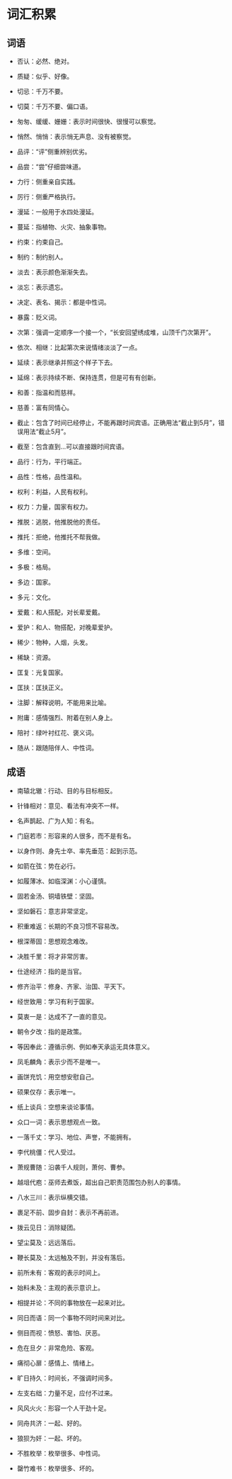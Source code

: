 # 词汇积累

## 词语

* 否认：必然、绝对。
* 质疑：似乎、好像。
* 切忌：千万不要。
* 切莫：千万不要、偏口语。

* 匆匆、缓缓、姗姗：表示时间很快、很慢可以察觉。
* 悄然、悄悄：表示悄无声息、没有被察觉。
* 品评：“评”侧重辨别优劣。
* 品尝：“尝”仔细尝味道。

* 力行：侧重亲自实践。
* 厉行：侧重严格执行。
* 漫延：一般用于水四处漫延。
* 蔓延：指植物、火灾、抽象事物。

* 约束：约束自己。
* 制约：制约别人。
* 淡去：表示颜色渐渐失去。
* 淡忘：表示遗忘。

* 决定、表名、揭示：都是中性词。
* 暴露：贬义词。
* 次第：强调一定顺序一个接一个，“长安回望绣成堆，山顶千门次第开”。
* 依次、相继：比起第次来说情绪淡淡了一点。

* 延续：表示继承并照这个样子下去。
* 延绵：表示持续不断、保持连贯，但是可有有创新。
* 和善：指温和而慈祥。
* 慈善：富有同情心。

* 截止：包含了时间已经停止，不能再跟时间宾语。正确用法“截止到5月”，错误用法“截止5月”。
* 截至：包含直到...可以直接跟时间宾语。
* 品行：行为，平行端正。
* 品性：性格，品性温和。

* 权利：利益，人民有权利。
* 权力：力量，国家有权力。
* 推脱：逃脱，他推脱他的责任。
* 推托：拒绝，他推托不帮我做。

* 多维：空间。
* 多极：格局。
* 多边：国家。
* 多元：文化。

* 爱戴：和人搭配，对长辈爱戴。
* 爱护：和人、物搭配，对晚辈爱护。
* 稀少：物种，人烟，头发。
* 稀缺：资源。

* 匡复：光复国家。
* 匡扶：匡扶正义。
* 注脚：解释说明，不能用来比喻。
* 附庸：感情强烈、附着在别人身上。

* 陪衬：绿叶衬红花、褒义词。
* 随从：跟随陪伴人、中性词。

## 成语

* 南辕北辙：行动、目的与目标相反。
* 针锋相对：意见、看法有冲突不一样。
* 名声鹊起、广为人知：有名。
* 门庭若市：形容来的人很多，而不是有名。
* 以身作则、身先士卒、率先垂范：起到示范。


* 如箭在弦：势在必行。
* 如履薄冰、如临深渊：小心谨慎。
* 固若金汤、铜墙铁壁：坚固。
* 坚如磐石：意志非常坚定。
* 积重难返：长期的不良习惯不容易改。


* 根深蒂固：思想观念难改。
* 决胜千里：将才非常厉害。
* 仕途经济：指的是当官。
* 修齐治平：修身、齐家、治国、平天下。
* 经世致用：学习有利于国家。


* 莫衷一是：达成不了一直的意见。
* 朝令夕改：指的是政策。
* 等因奉此：遵循示例、例如奉天承运无具体意义。
* 凤毛麟角：表示少而不是唯一。
* 画饼充饥：用空想安慰自己。

* 硕果仅存：表示唯一。
* 纸上谈兵：空想来谈论事情。
* 众口一词：表示思想观点一致。
* 一落千丈：学习、地位、声誉，不能拥有。
* 李代桃僵：代人受过。

* 萧规曹随：沿袭千人规则，萧何、曹参。
* 越俎代庖：巫师去煮饭，超出自己职责范围包办别人的事情。
* 八水三川：表示纵横交错。
* 裹足不前、固步自封：表示不再前进。
* 拨云见日：消除疑团。

* 望尘莫及：远远落后。
* 鞭长莫及：太远触及不到，并没有落后。
* 前所未有：客观的表示时间上。
* 始料未及：主观的表示意识上。
* 相提并论：不同的事物放在一起来对比。
* 同日而语：同一个事物不同时间来对比。

* 侧目而视：愤怒、害怕、厌恶。
* 危在旦夕：非常危险、客观。
* 痛彻心扉：感情上、情绪上。
* 旷日持久：时间长，不强调时间多。
* 左支右绌：力量不足，应付不过来。
* 风风火火：形容一个人干劲十足。

* 同舟共济：一起、好的。
* 狼狈为奸：一起、坏的。
* 不胜枚举：枚举很多、中性词。
* 罄竹难书：枚举很多、坏的。